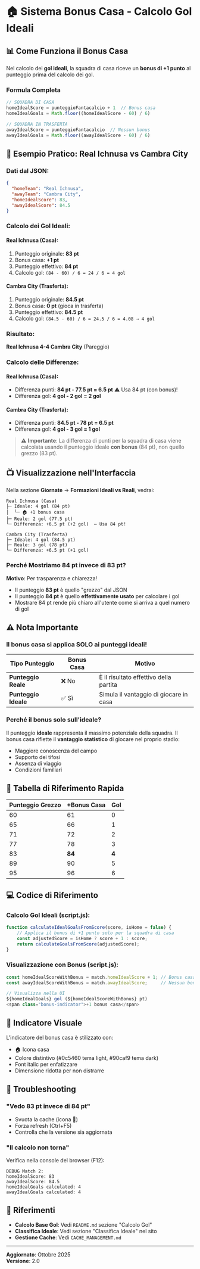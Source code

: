 # 🏠 Sistema Bonus Casa - Calcolo Gol Ideali

## 📊 Come Funziona il Bonus Casa

Nel calcolo dei **gol ideali**, la squadra di casa riceve un **bonus di +1 punto** al punteggio prima del calcolo dei gol.

### Formula Completa

```javascript
// SQUADRA DI CASA
homeIdealScore = punteggioFantacalcio + 1  // Bonus casa
homeIdealGoals = Math.floor((homeIdealScore - 60) / 6)

// SQUADRA IN TRASFERTA
awayIdealScore = punteggioFantacalcio  // Nessun bonus
awayIdealGoals = Math.floor((awayIdealScore - 60) / 6)
```

## 🎯 Esempio Pratico: Real Ichnusa vs Cambra City

### Dati dal JSON:
```json
{
  "homeTeam": "Real Ichnusa",
  "awayTeam": "Cambra City",
  "homeIdealScore": 83,
  "awayIdealScore": 84.5
}
```

### Calcolo dei Gol Ideali:

#### Real Ichnusa (Casa):
1. Punteggio originale: **83 pt**
2. Bonus casa: **+1 pt**
3. Punteggio effettivo: **84 pt**
4. Calcolo gol: `(84 - 60) / 6 = 24 / 6 = 4 gol`

#### Cambra City (Trasferta):
1. Punteggio originale: **84.5 pt**
2. Bonus casa: **0 pt** (gioca in trasferta)
3. Punteggio effettivo: **84.5 pt**
4. Calcolo gol: `(84.5 - 60) / 6 = 24.5 / 6 = 4.08 → 4 gol`

### Risultato:
**Real Ichnusa 4-4 Cambra City** (Pareggio)

### Calcolo delle Differenze:

#### Real Ichnusa (Casa):
- Differenza punti: **84 pt - 77.5 pt = 6.5 pt** ⚠️ Usa 84 pt (con bonus)!
- Differenza gol: **4 gol - 2 gol = 2 gol**

#### Cambra City (Trasferta):
- Differenza punti: **84.5 pt - 78 pt = 6.5 pt**
- Differenza gol: **4 gol - 3 gol = 1 gol**

> ⚠️ **Importante**: La differenza di punti per la squadra di casa viene calcolata usando il punteggio ideale **con bonus** (84 pt), non quello grezzo (83 pt).

## 📺 Visualizzazione nell'Interfaccia

Nella sezione **Giornate** → **Formazioni Ideali vs Reali**, vedrai:

```
Real Ichnusa (Casa)
├─ Ideale: 4 gol (84 pt)
│  └─ 🏠 +1 bonus casa
├─ Reale: 2 gol (77.5 pt)
└─ Differenza: +6.5 pt (+2 gol)  ← Usa 84 pt!

Cambra City (Trasferta)
├─ Ideale: 4 gol (84.5 pt)
├─ Reale: 3 gol (78 pt)
└─ Differenza: +6.5 pt (+1 gol)
```

### Perché Mostriamo 84 pt invece di 83 pt?

**Motivo**: Per trasparenza e chiarezza!

- Il punteggio **83 pt** è quello "grezzo" dal JSON
- Il punteggio **84 pt** è quello **effettivamente usato** per calcolare i gol
- Mostrare 84 pt rende più chiaro all'utente come si arriva a quel numero di gol

## ⚠️ Nota Importante

### Il bonus casa si applica SOLO ai punteggi ideali!

| Tipo Punteggio | Bonus Casa | Motivo |
|----------------|------------|---------|
| **Punteggio Reale** | ❌ No | È il risultato effettivo della partita |
| **Punteggio Ideale** | ✅ Sì | Simula il vantaggio di giocare in casa |

### Perché il bonus solo sull'ideale?

Il punteggio **ideale** rappresenta il massimo potenziale della squadra. Il bonus casa riflette il **vantaggio statistico** di giocare nel proprio stadio:
- Maggiore conoscenza del campo
- Supporto dei tifosi
- Assenza di viaggio
- Condizioni familiari

## 🔢 Tabella di Riferimento Rapida

| Punteggio Grezzo | +Bonus Casa | Gol |
|------------------|-------------|-----|
| 60 | 61 | 0 |
| 65 | 66 | 1 |
| 71 | 72 | 2 |
| 77 | 78 | 3 |
| 83 | **84** | **4** |
| 89 | 90 | 5 |
| 95 | 96 | 6 |

## 💻 Codice di Riferimento

### Calcolo Gol Ideali (script.js):
```javascript
function calculateIdealGoalsFromScore(score, isHome = false) {
    // Applica il bonus di +1 punto solo per la squadra di casa
    const adjustedScore = isHome ? score + 1 : score;
    return calculateGoalsFromScore(adjustedScore);
}
```

### Visualizzazione con Bonus (script.js):
```javascript
const homeIdealScoreWithBonus = match.homeIdealScore + 1; // Bonus casa
const awayIdealScoreWithBonus = match.awayIdealScore;     // Nessun bonus

// Visualizza nella UI
${homeIdealGoals} gol (${homeIdealScoreWithBonus} pt)
<span class="bonus-indicator">+1 bonus casa</span>
```

## 🎨 Indicatore Visuale

L'indicatore del bonus casa è stilizzato con:
- 🏠 Icona casa
- Colore distintivo (#0c5460 tema light, #90caf9 tema dark)
- Font italic per enfatizzare
- Dimensione ridotta per non distrarre

## 🐛 Troubleshooting

### "Vedo 83 pt invece di 84 pt"
- Svuota la cache (icona 🧹)
- Forza refresh (Ctrl+F5)
- Controlla che la versione sia aggiornata

### "Il calcolo non torna"
Verifica nella console del browser (F12):
```
DEBUG Match 2:
homeIdealScore: 83
awayIdealScore: 84.5
homeIdealGoals calculated: 4
awayIdealGoals calculated: 4
```

## 📖 Riferimenti

- **Calcolo Base Gol**: Vedi `README.md` sezione "Calcolo Gol"
- **Classifica Ideale**: Vedi sezione "Classifica Ideale" nel sito
- **Gestione Cache**: Vedi `CACHE_MANAGEMENT.md`

---

**Aggiornato**: Ottobre 2025  
**Versione**: 2.0
